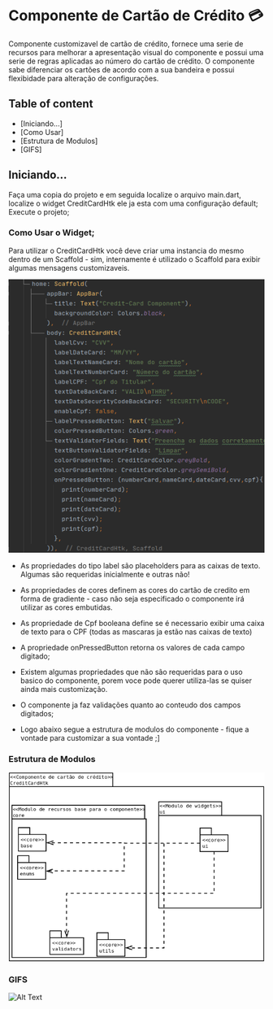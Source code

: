 Componente de Cartão de Crédito 💳
====
<p> 
   Componente customizavel de cartão de crédito, fornece uma serie de recursos para melhorar a apresentação visual do componente e possui uma serie de regras aplicadas ao número do cartão de crédito. O componente sabe diferenciar os cartões de acordo com a sua bandeira e possui flexibidade para alteração de configurações.      
</p>

## Table of content
- [Iniciando...]
- [Como Usar]
- [Estrutura de Modulos]
- [GIFS]

## Iniciando...
Faça uma copia do projeto e em seguida localize o arquivo main.dart, localize o widget CreditCardHtk ele ja esta com uma configuração default; Execute o projeto;

### Como Usar o Widget;

Para utilizar o CreditCardHtk você deve criar uma instancia do mesmo dentro de um Scaffold - sim, internamente é utilizado o Scaffold para exibir algumas mensagens customizaveis.

![Screenshot](credit_card_htk_widget.png)



* As propriedades do tipo label são placeholders para as caixas de texto. Algumas são requeridas inicialmente e outras não!
* As propriedades de cores definem as cores do cartão de credito em forma de gradiente - caso não seja especificado o componente irá utilizar as cores embutidas.
* As propriedade de Cpf booleana define se é necessario exibir uma caixa de texto para o CPF (todas as mascaras ja estão nas caixas de texto)
* A propriedade onPressedButton retorna os valores de cada campo digitado;
* Existem algumas propriedades que não são requeridas para o uso basico do componente, porem voce pode querer utiliza-las se quiser ainda mais customização.
* O componente ja faz validações quanto ao conteudo dos campos digitados;

* Logo abaixo segue a estrutura de modulos do componente - fique a vontade para customizar a sua vontade ;] 
### Estrutura de Modulos
![Screenshot](modulos.png 'Modulos')

### GIFS

![Alt Text](credit_card_flutter.gif)

